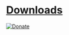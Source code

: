 [Downloads][download]
=====================

[![Donate](https://www.paypalobjects.com/en_US/i/btn/btn_donateCC_LG.gif)][donate]

[download]: http://zeex.github.com/sampgdk
[donate]: https://www.paypal.com/cgi-bin/webscr?cmd=_s-xclick&hosted_button_id=T8B6KQ4XFAJLC

